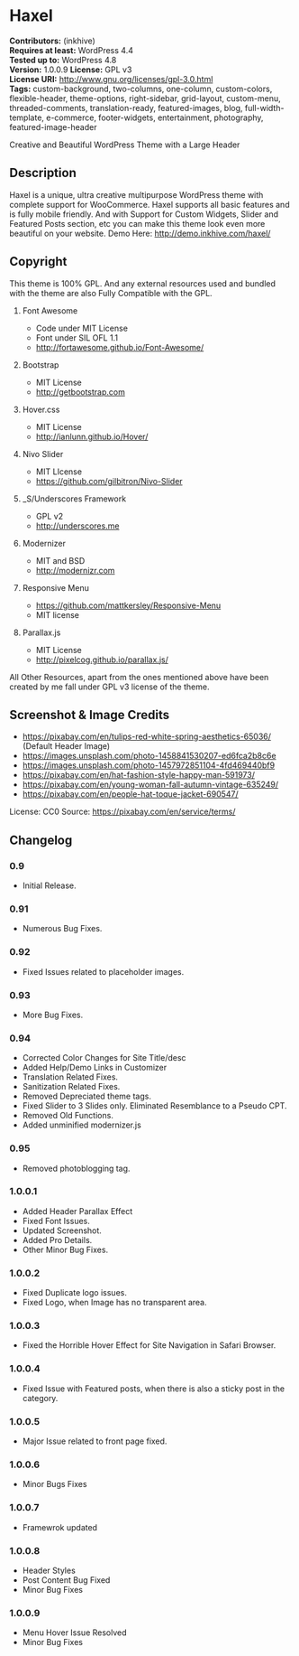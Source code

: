 # Haxel

**Contributors:** (inkhive)  
**Requires at least:** WordPress 4.4  
**Tested up to:** WordPress 4.8  
**Version:** 1.0.0.9
**License:** GPL v3  
**License URI:** http://www.gnu.org/licenses/gpl-3.0.html  
**Tags:** custom-background, two-columns, one-column, custom-colors, flexible-header, theme-options, right-sidebar, grid-layout, custom-menu, threaded-comments, translation-ready, featured-images, blog, full-width-template, e-commerce, footer-widgets, entertainment, photography, featured-image-header

Creative and Beautiful WordPress Theme with a Large Header

## Description

Haxel is a unique, ultra creative multipurpose WordPress theme with complete support for WooCommerce. Haxel supports all basic features and is fully mobile friendly. And with Support for Custom Widgets, Slider and Featured Posts section, etc you can make this theme look even more beautiful on your website. 
Demo Here: http://demo.inkhive.com/haxel/


## Copyright


This theme is 100% GPL. And any external resources used and bundled with the theme are also Fully Compatible with the GPL.

1. Font Awesome
	- Code under MIT License
	- Font under SIL OFL 1.1 
	- http://fortawesome.github.io/Font-Awesome/
	
2. Bootstrap
	- MIT License
	- http://getbootstrap.com
	
3. Hover.css
	- MIT License
	- http://ianlunn.github.io/Hover/
	
4. Nivo Slider
	- MIT LIcense
	- https://github.com/gilbitron/Nivo-Slider	
	
5. _S/Underscores Framework
	- GPL v2
	- http://underscores.me
	
6. Modernizer 			
	- MIT and BSD
	- http://modernizr.com
	
7. Responsive Menu
	- https://github.com/mattkersley/Responsive-Menu
	- MIT license
	
8. Parallax.js
	- MIT License
	- http://pixelcog.github.io/parallax.js/	
	

All Other Resources, apart from the ones mentioned above have been created by me fall under GPL v3 license of the theme.	
	

## Screenshot & Image Credits

* https://pixabay.com/en/tulips-red-white-spring-aesthetics-65036/ (Default Header Image)
* https://images.unsplash.com/photo-1458841530207-ed6fca2b8c6e
* https://images.unsplash.com/photo-1457972851104-4fd469440bf9
* https://pixabay.com/en/hat-fashion-style-happy-man-591973/
* https://pixabay.com/en/young-woman-fall-autumn-vintage-635249/
* https://pixabay.com/en/people-hat-toque-jacket-690547/

License: CC0
Source: https://pixabay.com/en/service/terms/	

## Changelog
	
### 0.9

* Initial Release.
	
### 0.91

* Numerous Bug Fixes.	
	
### 0.92

* Fixed Issues related to placeholder images.

### 0.93

* More Bug Fixes.
	
### 0.94

* Corrected Color Changes for Site Title/desc
* Added Help/Demo Links in Customizer
* Translation Related Fixes.
* Sanitization Related Fixes.
* Removed Depreciated theme tags.
* Fixed Slider to 3 Slides only. Eliminated Resemblance to a Pseudo CPT.
* Removed Old Functions.	
* Added unminified modernizer.js

### 0.95

* Removed photoblogging tag.
	
### 1.0.0.1

* Added Header Parallax Effect	
* Fixed Font Issues.
* Updated Screenshot.
* Added Pro Details.
* Other Minor Bug Fixes.
  		

### 1.0.0.2

* Fixed Duplicate logo issues.	
* Fixed Logo, when Image has no transparent area.
  	
	
### 1.0.0.3

* Fixed the Horrible Hover Effect for Site Navigation in Safari Browser.

	
### 1.0.0.4

* Fixed Issue with Featured posts, when there is also a sticky post in the category.	
	
### 1.0.0.5

* Major Issue related to front page fixed.		
	
### 1.0.0.6	

* Minor Bugs Fixes

### 1.0.0.7

* Framewrok updated

### 1.0.0.8

* Header Styles
* Post Content Bug Fixed
* Minor Bug Fixes

### 1.0.0.9

* Menu Hover Issue Resolved
* Minor Bug Fixes
